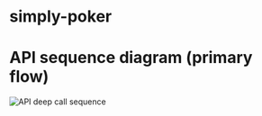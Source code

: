 # simply-poker

# API sequence diagram (primary flow)
![API deep call sequence](http://www.plantuml.com/plantuml/proxy?src=https://gitlab.com/valb3r/simply-poker/raw/master/docs/primary_flow/README.md)

